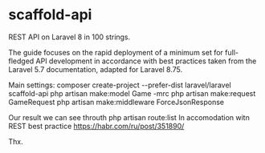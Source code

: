 # scaffold-api
REST API on Laravel 8 in 100 strings.


The guide focuses on the rapid deployment of a minimum set for full-fledged API development 
in accordance with best practices taken from the Laravel 5.7 documentation, adapted for Laravel 8.75.

Main settings:
composer create-project --prefer-dist laravel/laravel scaffold-api
php artisan make:model Game -mrc
php artisan make:request GameRequest
php artisan make:middleware ForceJsonResponse

Our result we can see throuth php artisan route:list
In accomodation witn REST best practice https://habr.com/ru/post/351890/

Thx.
